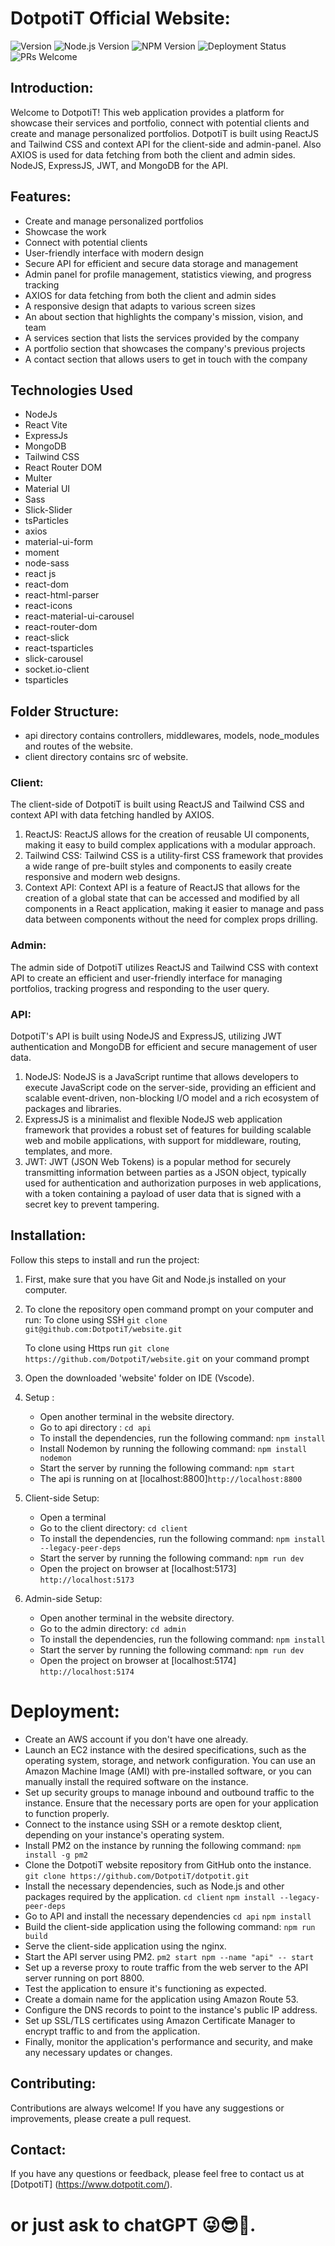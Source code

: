 # DotpotiT Official Website:

![Version](https://img.shields.io/badge/Version-1.0.0-1abc9c.svg?style=flat-square&colorA=gray&colorB=green) ![Node.js Version](https://img.shields.io/badge/Node.js-v18.15.0-brightgreen.svg?style=flat-square) ![NPM Version](https://img.shields.io/badge/npm-v9.5.0-blue.svg?style=flat-square) ![Deployment Status](https://img.shields.io/badge/Deployment-Live-1abc9c.svg?style=flat-square&colorA=gray&colorB=green) ![PRs Welcome](https://img.shields.io/badge/PRs-welcome-1abc9c.svg?style=flat-square&colorA=gray&colorB=blue)

## Introduction:

Welcome to DotpotiT! This web application provides a platform for showcase their services and portfolio, connect with potential clients and create and manage personalized portfolios. DotpotiT is built using ReactJS and Tailwind CSS and context API for the client-side and admin-panel. Also AXIOS is used for data fetching from both the client and admin sides. NodeJS, ExpressJS, JWT, and MongoDB for the API. 

## Features:

- Create and manage personalized portfolios
- Showcase the work
- Connect with potential clients
- User-friendly interface with modern design
- Secure API for efficient and secure data storage and management
- Admin panel for profile management, statistics viewing, and progress tracking
- AXIOS for data fetching from both the client and admin sides 
- A responsive design that adapts to various screen sizes
- An about section that highlights the company's mission, vision, and team
- A services section that lists the services provided by the company
- A portfolio section that showcases the company's previous projects
- A contact section that allows users to get in touch with the company

## Technologies Used

- NodeJs
- React Vite
- ExpressJs
- MongoDB
- Tailwind CSS
- React Router DOM
- Multer
- Material UI
- Sass
- Slick-Slider 
- tsParticles
- axios
- material-ui-form
- moment
- node-sass
- react js
- react-dom
- react-html-parser
- react-icons
- react-material-ui-carousel
- react-router-dom
- react-slick
- react-tsparticles
- slick-carousel
- socket.io-client
- tsparticles
## Folder Structure:
- api directory contains controllers, middlewares, models, node_modules and routes of the website.
- client directory contains src of website.
### Client:  

The client-side of DotpotiT is built using ReactJS and Tailwind CSS and context API with data fetching handled by AXIOS. 

1. ReactJS: ReactJS allows for the creation of reusable UI components, making it easy to build complex applications with a modular approach.
2. Tailwind CSS: Tailwind CSS is a utility-first CSS framework that provides a wide range of pre-built styles and components to easily create responsive and modern web designs.
3. Context API: Context API is a feature of ReactJS that allows for the creation of a global state that can be accessed and modified by all components in a React application, making it easier to manage and pass data between components without the need for complex props drilling.
### Admin:
The admin side of DotpotiT utilizes ReactJS and Tailwind CSS with context API to create an efficient and user-friendly interface for managing portfolios, tracking progress and responding to the user query.

### API:
    
DotpotiT's API is built using NodeJS and ExpressJS, utilizing JWT authentication and MongoDB for efficient and secure management of user data.

1. NodeJS: NodeJS is a JavaScript runtime that allows developers to execute JavaScript code on the server-side, providing an efficient and scalable event-driven, non-blocking I/O model and a rich ecosystem of packages and libraries.
2. ExpressJS is a minimalist and flexible NodeJS web application framework that provides a robust set of features for building scalable web and mobile applications, with support for middleware, routing, templates, and more.
3. JWT: JWT (JSON Web Tokens) is a popular method for securely transmitting information between parties as a JSON object, typically used for authentication and authorization purposes in web applications, with a token containing a payload of user data that is signed with a secret key to prevent tampering.

## Installation:

Follow this steps to install and run the project:

1. First, make sure that you have Git and Node.js installed on your computer.

2. To clone the repository open command prompt on your computer and run:
    To clone using SSH `git clone git@github.com:DotpotiT/website.git`

    To clone using Https run `git clone https://github.com/DotpotiT/website.git` on your command prompt

3. Open the downloaded 'website' folder on IDE (Vscode).

4. Setup :
    - Open another terminal in the website directory.
    - Go to api directory : `cd api`
    - To install the dependencies, run the following command: `npm install`
    - Install Nodemon by running the following command: `npm install nodemon`
    - Start the server by running the following command: `npm start`
    - The api is running on at [localhost:8800]`http://localhost:8800`

5. Client-side Setup:
    - Open a terminal
    - Go to the client directory: `cd client`
    - To install the dependencies, run the following command: `npm install --legacy-peer-deps`
    - Start the server by running the following command: `npm run dev`
    - Open the project on browser at [localhost:5173] `http://localhost:5173`

6. Admin-side Setup:
    - Open another terminal in the website directory.
    - Go to the admin directory: `cd admin`
    - To install the dependencies, run the following command: `npm install`
    - Start the server by running the following command: `npm run dev`
    - Open the project on browser at [localhost:5174] `http://localhost:5174`


# Deployment:
- Create an AWS account if you don't have one already.
- Launch an EC2 instance with the desired specifications, such as the operating system, storage, and network configuration. You can use an Amazon Machine Image (AMI) with pre-installed software, or you can manually install the required software on the instance.
- Set up security groups to manage inbound and outbound traffic to the instance. Ensure that the necessary ports are open for your application to function properly.
- Connect to the instance using SSH or a remote desktop client, depending on your instance's operating system.
- Install PM2 on the instance by running the following command:
    `npm install -g pm2`
- Clone the DotpotiT website repository from GitHub onto the instance.
    `git clone https://github.com/DotpotiT/dotpotit.git`
- Install the necessary dependencies, such as Node.js and other packages required by the application.
    `cd client`
    `npm install --legacy-peer-deps`
- Go to API and install the necessary dependencies
    `cd api`
    `npm install`
- Build the client-side application using the following command:
    `npm run build`
- Serve the client-side application using the nginx.
- Start the API server using PM2.
    `pm2 start npm --name "api" -- start`
- Set up a reverse proxy to route traffic from the web server to the API server running on port 8800.
- Test the application to ensure it's functioning as expected.
- Create a domain name for the application using Amazon Route 53.
- Configure the DNS records to point to the instance's public IP address.
- Set up SSL/TLS certificates using Amazon Certificate Manager to encrypt traffic to and from the application.
- Finally, monitor the application's performance and security, and make any necessary updates or changes.

## Contributing:

Contributions are always welcome! If you have any suggestions or improvements, please create a pull request.

## Contact:

If you have any questions or feedback, please feel free to contact us at [DotpotiT] (https://www.dotpotit.com/).
# or just ask to chatGPT 😜😎🤖.

